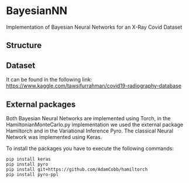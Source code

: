 # BayesianNN
Implementation of Bayesian Neural Networks for an X-Ray Covid Dataset

## Structure

## Dataset

It can be found in the following link:
https://www.kaggle.com/tawsifurrahman/covid19-radiography-database

## External packages

Both Bayesian Neural Networks are implemented using Torch, in the HamiltonianMonteCarlo.py implementation we used the external package Hamiltorch and in the Variational Inference  Pyro. The classical Neural Network was implemented using Keras.

To install the packages you have to execute the following commands:

```
pip install keras
pip install pyro
pip install git+https://github.com/AdamCobb/hamiltorch
pip install pyro-ppl
```
